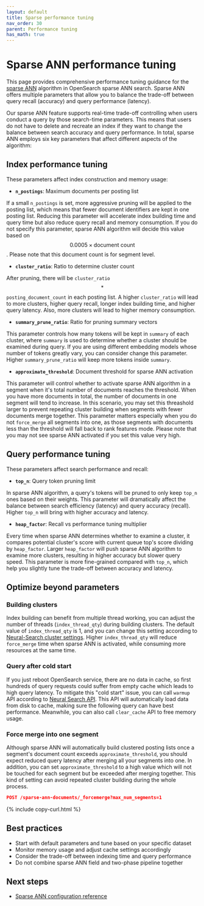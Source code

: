 ```yaml
---
layout: default
title: Sparse performance tuning
nav_order: 30
parent: Performance tuning
has_math: true
---
```


# Sparse ANN performance tuning

This page provides comprehensive performance tuning guidance for the [sparse ANN]({{site.url}}{{site.baseurl}}/vector-search/ai-search/neural-sparse-ann/) algorithm in OpenSearch sparse ANN search. Sparse ANN offers multiple parameters that allow you to balance the trade-off between query recall (accuracy) and query performance (latency).

Our sparse ANN feature supports real-time trade-off controlling when users conduct a query by those search-time parameters. This means that users do not have to delete and recreate an index if they want to change the balance between search accuracy and query performance. In total, sparse ANN employs six key parameters that affect different aspects of the algorithm:

## Index performance tuning

These parameters affect index construction and memory usage:

- **`n_postings`**: Maximum documents per posting list

If a small `n_postings` is set, more aggressive pruning will be applied to the posting list, which means that fewer document identifiers are kept in one posting list. Reducing this parameter will accelerate index building time and query time but also reduce query recall and memory consumption. If you do not specify this parameter, sparse ANN algorithm will decide this value based on $$0.0005 \times \text{document count}$$. Please note that this document count is for segment level.

- **`cluster_ratio`**: Ratio to determine cluster count

After pruning, there will be `cluster_ratio` $$*$$ `posting_document_count` in each posting list. A higher `cluster_ratio` will lead to more clusters, higher query recall, longer index building time, and higher query latency. Also, more clusters will lead to higher memory consumption.

- **`summary_prune_ratio`**: Ratio for pruning summary vectors

This parameter controls how many tokens will be kept in `summary` of each cluster, where `summary` is used to determine whether a cluster should be examined during query. If you are using different embedding models whose number of tokens greatly vary, you can consider change this parameter. Higher `summary_prune_ratio` will keep more tokens inside `summary`.

- **`approximate_threshold`**: Document threshold for sparse ANN activation

This parameter will control whether to activate sparse ANN algorithm in a segment when it's total number of documents reaches the threshold. When you have more documents in total, the number of documents in one segment will tend to increase. In this scenario, you may set this threashold larger to prevent repeating cluster building when segments with fewer documents merge together. This parameter matters especially when you do not `force_merge` all segments into one, as those segments with documents less than the threshold will fall back to rank features mode. Please note that you may not see sparse ANN activated if you set this value very high.

## Query performance tuning

These parameters affect search performance and recall:

- **`top_n`**: Query token pruning limit

In sparse ANN algorithm, a query's tokens will be pruned to only keep `top_n` ones based on their weights. This parameter will dramatically affect the balance between search efficiency (latency) and query accuracy (recall). Higher `top_n` will bring with higher accuracy and latency.

- **`heap_factor`**: Recall vs performance tuning multiplier

Every time when sparse ANN determines whether to examine a cluster, it compares potential cluster's score with current queue top's score dividing by `heap_factor`. Larger `heap_factor` will push sparse ANN algorithm to examine more clusters, resulting in higher accuracy but slower query speed. This parameter is more fine-grained compared with `top_n`, which help you slightly tune the trade-off between accuracy and latency.

## Optimize beyond parameters

### Building clusters

Index building can benefit from multiple thread working, you can adjust the number of threads (`index_thread_qty`) during building clusters. The default value of `index_thread_qty` is 1, and you can change this setting according to [Neural-Search cluster settings]({{site.url}}{{site.baseurl}}/_vector-search/settings.md/). Higher `index_thread_qty` will reduce `force_merge` time when sparse ANN is activated, while consuming more resources at the same time.

### Query after cold start

If you just reboot OpenSearch service, there are no data in cache, so first hundreds of query requests could suffer from empty cache which leads to high query latency. To mitigate this "cold start" issue, you can call `warmup` API according to [Neural Search API]({{site.url}}{{site.baseurl}}/vector-search/api/neural/). This API will automatically load data from disk to cache, making sure the following query can have best performance. Meanwhile, you can also call `clear_cache` API to free memory usage.

### Force merge into one segment

Although sparse ANN will automatically build clustered posting lists once a segment's document count exceeds `approximate_threshold`, you should expect reduced query latency after merging all your segments into one. In addition, you can set `approximate_threshold` to a high value which will not be touched for each segment but be exceeded after merging together. This kind of setting can avoid repeated cluster building during the whole process.

```json
POST /sparse-ann-documents/_forcemerge?max_num_segments=1
```
{% include copy-curl.html %}

## Best practices

- Start with default parameters and tune based on your specific dataset
- Monitor memory usage and adjust cache settings accordingly
- Consider the trade-off between indexing time and query performance
- Do not combine sparse ANN field and two-phase pipeline together

## Next steps

- [Sparse ANN configuration reference]({{site.url}}{{site.baseurl}}/vector-search/ai-search/neural-sparse-ann-configuration/)